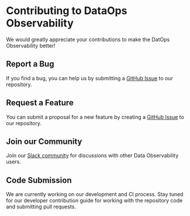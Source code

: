 # Contributing to DataOps Observability

We would greatly appreciate your contributions to make the DatOps Observability better!

## Report a Bug

If you find a bug, you can help us by submitting a [GitHub Issue](https://github.com/DataKitchen/dataops-observability/issues) to our repository.

## Request a Feature

You can submit a proposal for a new feature by creating a [GitHub Issue](https://github.com/DataKitchen/dataops-observability/issues) to our repository.

## Join our Community

Join our [Slack community](https://data-observability.slack.com) for discussions with other Data Observability users.

## Code Submission

We are currently working on our development and CI process. Stay tuned for our developer contribution guide for working with the repository code and submitting pull requests.
